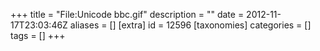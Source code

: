 +++
title = "File:Unicode bbc.gif"
description = ""
date = 2012-11-17T23:03:46Z
aliases = []
[extra]
id = 12596
[taxonomies]
categories = []
tags = []
+++


